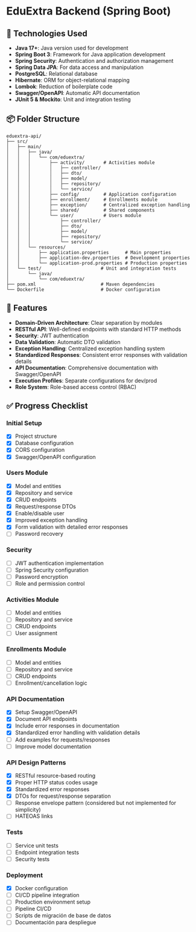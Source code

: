 # EduExtra Backend (Spring Boot)

## 🧱 Technologies Used

- **Java 17+**: Java version used for development
- **Spring Boot 3**: Framework for Java application development
- **Spring Security**: Authentication and authorization management
- **Spring Data JPA**: For data access and manipulation
- **PostgreSQL**: Relational database
- **Hibernate**: ORM for object-relational mapping
- **Lombok**: Reduction of boilerplate code
- **Swagger/OpenAPI**: Automatic API documentation
- **JUnit 5 & Mockito**: Unit and integration testing

## 📦 Folder Structure

```plaintext
eduextra-api/
├── src/
│   ├── main/
│   │   ├── java/
│   │   │   └── com/eduextra/
│   │   │       ├── activity/       # Activities module
│   │   │       │   ├── controller/
│   │   │       │   ├── dto/
│   │   │       │   ├── model/
│   │   │       │   ├── repository/
│   │   │       │   └── service/
│   │   │       ├── config/         # Application configuration
│   │   │       ├── enrollment/     # Enrollments module
│   │   │       ├── exception/      # Centralized exception handling
│   │   │       ├── shared/         # Shared components
│   │   │       └── user/           # Users module
│   │   │           ├── controller/
│   │   │           ├── dto/
│   │   │           ├── model/
│   │   │           ├── repository/
│   │   │           └── service/
│   │   └── resources/
│   │       ├── application.properties      # Main properties
│   │       ├── application-dev.properties  # Development properties
│   │       └── application-prod.properties # Production properties
│   └── test/                      # Unit and integration tests
│       └── java/
│           └── com/eduextra/
├── pom.xml                        # Maven dependencies
└── Dockerfile                     # Docker configuration
```

## 🚀 Features

- **Domain-Driven Architecture**: Clear separation by modules
- **RESTful API**: Well-defined endpoints with standard HTTP methods
- **Security**: JWT authentication
- **Data Validation**: Automatic DTO validation
- **Exception Handling**: Centralized exception handling system
- **Standardized Responses**: Consistent error responses with validation details
- **API Documentation**: Comprehensive documentation with Swagger/OpenAPI
- **Execution Profiles**: Separate configurations for dev/prod
- **Role System**: Role-based access control (RBAC)

## ✅ Progress Checklist

### Initial Setup

- [x] Project structure
- [x] Database configuration
- [x] CORS configuration
- [x] Swagger/OpenAPI configuration

### Users Module

- [x] Model and entities
- [x] Repository and service
- [x] CRUD endpoints
- [x] Request/response DTOs
- [x] Enable/disable user
- [x] Improved exception handling
- [x] Form validation with detailed error responses
- [ ] Password recovery

### Security

- [ ] JWT authentication implementation
- [ ] Spring Security configuration
- [ ] Password encryption
- [ ] Role and permission control

### Activities Module

- [ ] Model and entities
- [ ] Repository and service
- [ ] CRUD endpoints
- [ ] User assignment

### Enrollments Module

- [ ] Model and entities
- [ ] Repository and service
- [ ] CRUD endpoints
- [ ] Enrollment/cancellation logic

### API Documentation

- [x] Setup Swagger/OpenAPI
- [x] Document API endpoints
- [x] Include error responses in documentation
- [x] Standardized error handling with validation details
- [ ] Add examples for requests/responses
- [ ] Improve model documentation

### API Design Patterns

- [x] RESTful resource-based routing
- [x] Proper HTTP status codes usage
- [x] Standardized error responses
- [x] DTOs for request/response separation
- [ ] Response envelope pattern (considered but not implemented for simplicity)
- [ ] HATEOAS links

### Tests

- [ ] Service unit tests
- [ ] Endpoint integration tests
- [ ] Security tests

### Deployment

- [x] Docker configuration 
- [ ] CI/CD pipeline integration
- [ ] Production environment setup
- [ ] Pipeline CI/CD
- [ ] Scripts de migración de base de datos
- [ ] Documentación para despliegue

